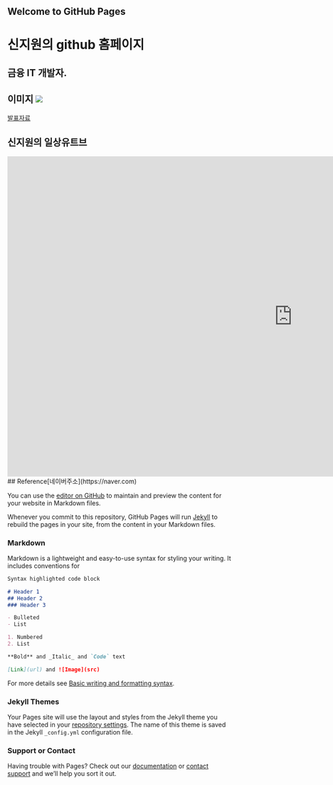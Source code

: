 ## Welcome to GitHub Pages

# 신지원의 github 홈페이지
## 금융 IT 개발자.
## 이미지 <img src="architecture.png"/><br>
[발표자료](/project.pptx)<br>
## 신지원의 일상유트브
<iframe width="1280" height="720" src="https://www.youtube.com/embed/tJXvVX3vuDc" title="YouTube video player" frameborder="0" allow="accelerometer; autoplay; clipboard-write; encrypted-media; gyroscope; picture-in-picture" allowfullscreen></iframe>
## Reference[네이버주소](https://naver.com)

You can use the [editor on GitHub](https://github.com/tlswldnjs716/helloworld/edit/main/README.md) to maintain and preview the content for your website in Markdown files.

Whenever you commit to this repository, GitHub Pages will run [Jekyll](https://jekyllrb.com/) to rebuild the pages in your site, from the content in your Markdown files.

### Markdown

Markdown is a lightweight and easy-to-use syntax for styling your writing. It includes conventions for

```markdown
Syntax highlighted code block

# Header 1
## Header 2
### Header 3

- Bulleted
- List

1. Numbered
2. List

**Bold** and _Italic_ and `Code` text

[Link](url) and ![Image](src)
```

For more details see [Basic writing and formatting syntax](https://docs.github.com/en/github/writing-on-github/getting-started-with-writing-and-formatting-on-github/basic-writing-and-formatting-syntax).

### Jekyll Themes

Your Pages site will use the layout and styles from the Jekyll theme you have selected in your [repository settings](https://github.com/tlswldnjs716/helloworld/settings/pages). The name of this theme is saved in the Jekyll `_config.yml` configuration file.

### Support or Contact

Having trouble with Pages? Check out our [documentation](https://docs.github.com/categories/github-pages-basics/) or [contact support](https://support.github.com/contact) and we’ll help you sort it out.
